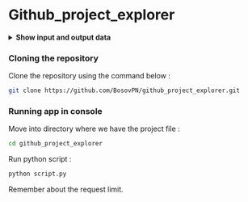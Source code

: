 # Github_project_explorer

<details>
<summary><b>Show input and output data</b></summary>

```plaintext
Enter your GitHub username: BosovPN
Enter your repository name: cryptocurrency_tracker
Enter your GitHub token (optional): 

Result:
Repository Structure:
├── README.md
├── backend/
│   ├── .dockerignore
│   ├── Dockerfile
│   ├── requirements.txt
│   ├── src/
│   │   ├── config.py
│   │   ├── http_client.py
│   │   ├── __init__.py
│   │   ├── main.py
│   │   ├── router.py
├── frontend/
│   ├── .dockerignore
│   ├── .eslintrc.cjs
│   ├── Dockerfile
│   ├── README.md
│   ├── index.html
│   ├── package-lock.json
│   ├── package.json
│   ├── postcss.config.cjs
│   ├── src/
│   │   ├── App.jsx
│   │   ├── components/
│   │   │   ├── CryptocurrencyCard.jsx
│   │   ├── index.css
│   │   ├── main.jsx
│   ├── tailwind.config.js
│   ├── vite.config.js
```

```bash
backend/src/config.py
from pydantic_settings import BaseSettings, SettingsConfigDict
class Settings(BaseSettings):
    CMC_API_KEY: str
    model_config = SettingsConfigDict(env_file='.env')
settings = Settings()
```

```bash
backend/src/http_client.py
from aiohttp import ClientSession
from async_lru import alru_cache
class HttpClient:
    def __init__(self, base_url: str, service: str, api_key: str):
        self._session = ClientSession(
            base_url=base_url,
            headers={
                service: api_key,
            }
        )
class CMCHttpClient(HttpClient):
    @alru_cache(ttl=300)
    async def get_listings(self):
        async with self._session.get('/v1/cryptocurrency/listings/latest') as resp:
            result = await resp.json()
            return result["data"]
    @alru_cache(ttl=300)
    async def get_currency(self, currency_id: int):
        async with self._session.get(
            '/v2/cryptocurrency/quotes/latest',
            params={'id': currency_id}
        ) as resp:
            result = await resp.json()
            return result["data"][str(currency_id)]
```

```bash
Other files
```
</details>

### Cloning the repository

Clone the repository using the command below :
```bash
git clone https://github.com/BosovPN/github_project_explorer.git
```

### Running app in console

Move into directory where we have the project file : 
```bash
cd github_project_explorer
```

Run python script : 
```bash
python script.py
```

Remember about the request limit.
